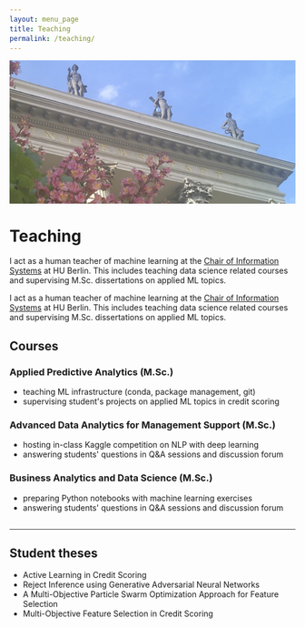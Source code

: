 ```yaml
---
layout: menu_page
title: Teaching
permalink: /teaching/
---
```


<div class="container">
  <div style="width:100%;height:0; padding-top:50%;position:relative;">
    <img src="../images/menu/photo_teaching.jpg" style="width:100%; opacity:0.8; position:absolute; top:0; left:0">
  </div>  
  <div class="content">
    <h1>Teaching</h1>
    <p><span class="cover-desc" style="color:var(--page-desc-color)">I act as a human teacher of machine learning at the <a href="https://www.wiwi.hu-berlin.de/en/Professorships/bwl/wi/personen-en/nikita-kozodoi-m-sc/nikita-kozodoi-m-sc">Chair of Information Systems</a> at HU Berlin. This includes teaching data science related courses and supervising M.Sc. dissertations on applied ML topics.</span></p>
  </div>
</div>

<p><span class="page-desc">I act as a human teacher of machine learning at the <a href="https://www.wiwi.hu-berlin.de/en/Professorships/bwl/wi/personen-en/nikita-kozodoi-m-sc/nikita-kozodoi-m-sc">Chair of Information Systems</a> at HU Berlin. This includes teaching data science related courses and supervising M.Sc. dissertations on applied ML topics.</span></p>



## Courses

### Applied Predictive Analytics (M.Sc.)

- teaching ML infrastructure (conda, package management, git)
- supervising student's projects on applied ML topics in credit scoring


### Advanced Data Analytics for Management Support (M.Sc.)

- hosting in-class Kaggle competition on NLP with deep learning
- answering students' questions in Q&A sessions and discussion forum


### Business Analytics and Data Science (M.Sc.)

- preparing Python notebooks with machine learning exercises
- answering students' questions in Q&A sessions and discussion forum

<hr style="height:1px; visibility:hidden;" />
<hr style="height:1px;border-width:0;color:rgb(50,50,50);background-color:rgb(50,50,50)">


## Student theses

- Active Learning in Credit Scoring
- Reject Inference using Generative Adversarial Neural Networks
- A Multi-Objective Particle Swarm Optimization Approach for Feature Selection
- Multi-Objective Feature Selection in Credit Scoring
